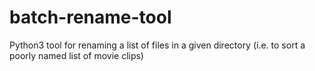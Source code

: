 # batch-rename-tool
Python3 tool for renaming a list of files in a given directory (i.e. to sort a poorly named list of movie clips)
